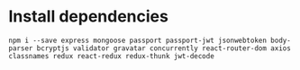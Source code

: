 # Install dependencies

`npm i --save express mongoose passport passport-jwt jsonwebtoken body-parser bcryptjs validator gravatar concurrently react-router-dom axios classnames redux react-redux redux-thunk jwt-decode`
